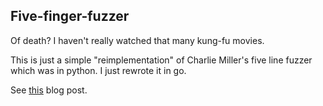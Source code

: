 ## Five-finger-fuzzer

Of death? I haven't really watched that many kung-fu movies.

This is just a simple "reimplementation" of Charlie Miller's five line fuzzer which was in python. I just rewrote it in go.

See [this](http://flatlinesecurity.com/posts/five-line-fuzzer-in-go/) blog post.
